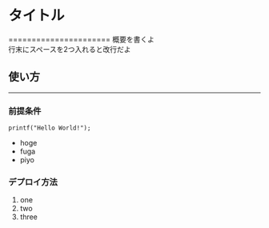 # タイトル
======================
概要を書くよ  
行末にスペースを2つ入れると改行だよ

## 使い方
-----
### 前提条件
```
printf("Hello World!");
```

* hoge
 * fuga
  * piyo

### デプロイ方法

1. one
2. two
3. three
